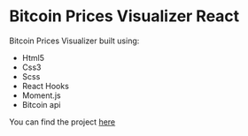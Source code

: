 <h1>Bitcoin Prices Visualizer React</h1>
<p>Bitcoin Prices Visualizer built using:</p>
<ul>
	<li>Html5</li>
	<li>Css3</li>
	<li>Scss</li>
	<li>React Hooks</li>
	<li>Moment.js</li>
	<li>Bitcoin api</li>
</ul>
<p>
You can find the project <a href="https://marcomaz.github.io/bitcoin-price-visualizer-react/" target="_blank"> here</a>
</p>